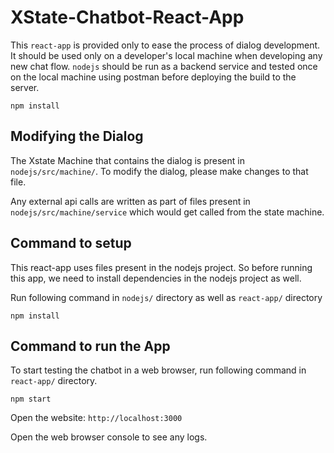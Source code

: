 # XState-Chatbot-React-App

This `react-app` is provided only to ease the process of dialog development. It should be used only on a developer's local machine when developing any new chat flow. `nodejs` should be run as a backend service and tested once on the local machine using postman before deploying the build to the server.


`
npm install
`

## Modifying the Dialog

The Xstate Machine that contains the dialog is present in `nodejs/src/machine/`. To modify the dialog, please make changes to that file.

Any external api calls are written as part of files present in `nodejs/src/machine/service` which would get called from the state machine.

## Command to setup
This react-app uses files present in the nodejs project. So before running this app, we need to install dependencies in the nodejs project as well.

Run following command in `nodejs/` directory as well as `react-app/` directory

`
npm install
`

## Command to run the App
To start testing the chatbot in a web browser, run following command in `react-app/` directory.

`
npm start
`

Open the website: `http://localhost:3000`

Open the web browser console to see any logs.
